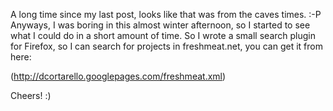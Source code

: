 A long time since my last post, looks like that was from the caves times. :-P
Anyways, I was boring in this almost winter afternoon, so I started to see what I could do in a short amount of time. So I wrote a small search plugin for Firefox, so I can search for projects in freshmeat.net, you can get it from here:

(http://dcortarello.googlepages.com/freshmeat.xml)

Cheers! :)

